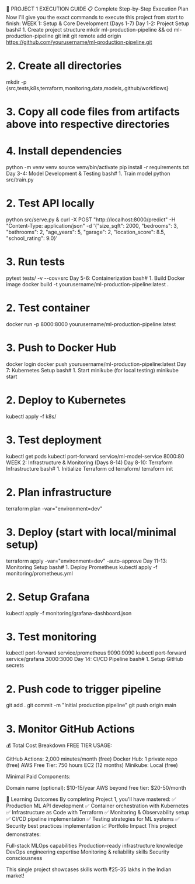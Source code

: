 🎯 PROJECT 1 EXECUTION GUIDE
📋 Complete Step-by-Step Execution Plan
Now I'll give you the exact commands to execute this project from start to finish:
WEEK 1: Setup & Core Development (Days 1-7)
Day 1-2: Project Setup
bash# 1. Create project structure
mkdir ml-production-pipeline && cd ml-production-pipeline
git init
git remote add origin https://github.com/yourusername/ml-production-pipeline.git

# 2. Create all directories
mkdir -p {src,tests,k8s,terraform,monitoring,data,models,.github/workflows}

# 3. Copy all code files from artifacts above into respective directories
# 4. Install dependencies
python -m venv venv
source venv/bin/activate
pip install -r requirements.txt
Day 3-4: Model Development & Testing
bash# 1. Train model
python src/train.py

# 2. Test API locally
python src/serve.py &
curl -X POST "http://localhost:8000/predict" -H "Content-Type: application/json" -d '{"size_sqft": 2000, "bedrooms": 3, "bathrooms": 2, "age_years": 5, "garage": 2, "location_score": 8.5, "school_rating": 9.0}'

# 3. Run tests
pytest tests/ -v --cov=src
Day 5-6: Containerization
bash# 1. Build Docker image
docker build -t yourusername/ml-production-pipeline:latest .

# 2. Test container
docker run -p 8000:8000 yourusername/ml-production-pipeline:latest

# 3. Push to Docker Hub
docker login
docker push yourusername/ml-production-pipeline:latest
Day 7: Kubernetes Setup
bash# 1. Start minikube (for local testing)
minikube start

# 2. Deploy to Kubernetes
kubectl apply -f k8s/

# 3. Test deployment
kubectl get pods
kubectl port-forward service/ml-model-service 8000:80
WEEK 2: Infrastructure & Monitoring (Days 8-14)
Day 8-10: Terraform Infrastructure
bash# 1. Initialize Terraform
cd terraform/
terraform init

# 2. Plan infrastructure
terraform plan -var="environment=dev"

# 3. Deploy (start with local/minimal setup)
terraform apply -var="environment=dev" -auto-approve
Day 11-13: Monitoring Setup
bash# 1. Deploy Prometheus
kubectl apply -f monitoring/prometheus.yml

# 2. Setup Grafana
kubectl apply -f monitoring/grafana-dashboard.json

# 3. Test monitoring
kubectl port-forward service/prometheus 9090:9090
kubectl port-forward service/grafana 3000:3000
Day 14: CI/CD Pipeline
bash# 1. Setup GitHub secrets
# 2. Push code to trigger pipeline
git add .
git commit -m "Initial production pipeline"
git push origin main

# 3. Monitor GitHub Actions
💰 Total Cost Breakdown
FREE TIER USAGE:

GitHub Actions: 2,000 minutes/month (free)
Docker Hub: 1 private repo (free)
AWS Free Tier: 750 hours EC2 (12 months)
Minikube: Local (free)

Minimal Paid Components:

Domain name (optional): $10-15/year
AWS beyond free tier: $20-50/month

🎯 Learning Outcomes
By completing Project 1, you'll have mastered:
✅ Production ML API development
✅ Container orchestration with Kubernetes
✅ Infrastructure as Code with Terraform
✅ Monitoring & Observability setup
✅ CI/CD pipeline implementation
✅ Testing strategies for ML systems
✅ Security best practices implementation
📈 Portfolio Impact
This project demonstrates:

Full-stack MLOps capabilities
Production-ready infrastructure knowledge
DevOps engineering expertise
Monitoring & reliability skills
Security consciousness

This single project showcases skills worth ₹25-35 lakhs in the Indian market!